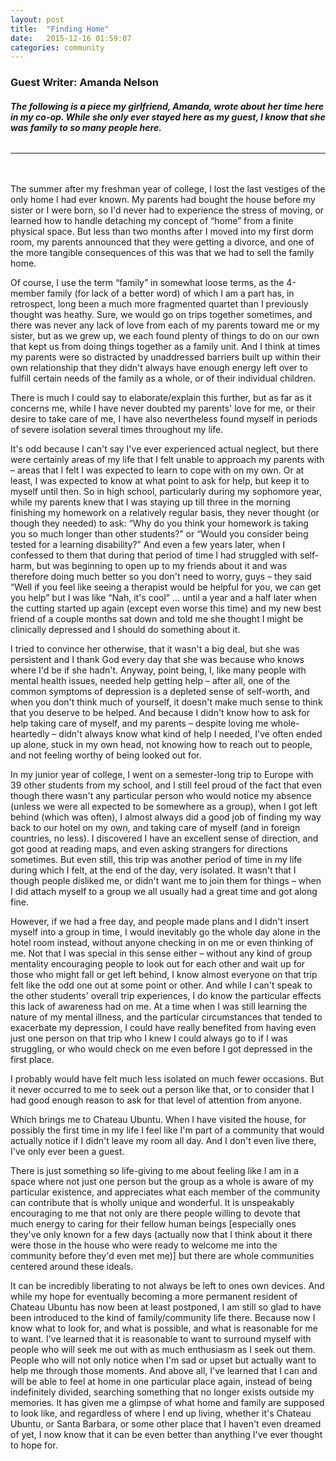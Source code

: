 ```yaml
---
layout: post
title:  "Finding Home"
date:   2015-12-16 01:59:07
categories: community
---
```

### Guest Writer: Amanda Nelson

###### __The following is a piece my girlfriend, Amanda, wrote about her time here in my co-op. While she only ever stayed here as my guest, I know that she was family to so many people here.__

---
<br>
<br>
The summer after my freshman year of college, I lost the last vestiges of the only home I had ever known. My parents had bought the house before my sister or I were born, so I'd never had to experience the stress of moving, or learned how to handle detaching my concept of “home” from a finite physical space. But less than two months after I moved into my first dorm room, my parents announced that they were getting a divorce, and one of the more tangible consequences of this was that we had to sell the family home.

Of course, I use the term “family” in somewhat loose terms, as the 4-member family (for lack of a better word) of which I am a part has, in retrospect, long been a much more fragmented quartet than I previously thought was heathy. Sure, we would go on trips together sometimes, and there was never any lack of love from each of my parents toward me or my sister, but as we grew up, we each found plenty of things to do on our own that kept us from doing things together as a family unit. And I think at times my parents were so distracted by unaddressed barriers built up within their own relationship that they didn't always have enough energy left over to fulfill certain needs of the family as a whole, or of their individual children.

There is much I could say to elaborate/explain this further, but as far as it concerns me, while I have never doubted my parents' love for me, or their desire to take care of me, I have also nevertheless found myself in periods of severe isolation several times throughout my life.

It's odd because I can't say I've ever experienced actual neglect, but there were certainly areas of my life that I felt unable to approach my parents with – areas that I felt I was expected to learn to cope with on my own. Or at least, I was expected to know at what point to ask for help, but keep it to myself until then. So in high school, particularly during my sophomore year, while my parents knew that I was staying up till three in the morning finishing my homework on a relatively regular basis, they never thought (or though they needed) to ask: “Why do you think your homework is taking you so much longer than other students?” or “Would you consider being tested for a learning disability?” And even a few years later, when I confessed to them that during that period of time I had struggled with self-harm, but was beginning to open up to my friends about it and was therefore doing much better so you don't need to worry, guys – they said “Well if you feel like seeing a therapist would be helpful for you, we can get you help” but I was like “Nah, it's cool” … until a year and a half later when the cutting started up again (except even worse this time) and my new best friend of a couple months sat down and told me she thought I might be clinically depressed and I should do something about it.

I tried to convince her otherwise, that it wasn't a big deal, but she was persistent and I thank God every day that she was because who knows where I'd be if she hadn't. Anyway, point being, I, like many people with mental health issues, needed help getting help – after all, one of the common symptoms of depression is a depleted sense of self-worth, and when you don't think much of yourself, it doesn't make much sense to think that you deserve to be helped. And because I didn't know how to ask for help taking care of myself, and my parents – despite loving me whole-heartedly – didn't always know what kind of help I needed, I've often ended up alone, stuck in my own head, not knowing how to reach out to people, and not feeling worthy of being looked out for.

In my junior year of college, I went on a semester-long trip to Europe with 39 other students from my school, and I still feel proud of the fact that even though there wasn't any particular person who would notice my absence (unless we were all expected to be somewhere as a group), when I got left behind (which was often), I almost always did a good job of finding my way back to our hotel on my own, and taking care of myself (and in foreign countries, no less). I discovered I have an excellent sense of direction, and got good at reading maps, and even asking strangers for directions sometimes. But even still, this trip was another period of time in my life during which I felt, at the end of the day, very isolated. It wasn't that I though people disliked me, or didn't want me to join them for things – when I did attach myself to a group we all usually had a great time and got along fine.

However, if we had a free day, and people made plans and I didn't insert myself into a group in time, I would inevitably go the whole day alone in the hotel room instead, without anyone checking in on me or even thinking of me. Not that I was special in this sense either – without any kind of group mentality encouraging people to look out for each other and wait up for those who might fall or get left behind, I know almost everyone on that trip felt like the odd one out at some point or other. And while I can't speak to the other students' overall trip experiences, I do know the particular effects this lack of awareness had on me. At a time when I was still learning the nature of my mental illness, and the particular circumstances that tended to exacerbate my depression, I could have really benefited from having even just one person on that trip who I knew I could always go to if I was struggling, or who would check on me even before I got depressed in the first place.

I probably would have felt much less isolated on much fewer occasions. But it never occurred to me to seek out a person like that, or to consider that I had good enough reason to ask for that level of attention from anyone.

Which brings me to Chateau Ubuntu. When I have visited the house, for possibly the first time in my life I feel like I'm part of a community that would actually notice if I didn't leave my room all day. And I don't even live there, I've only ever been a guest.

There is just something so life-giving to me about feeling like I am in a space where not just one person but the group as a whole is aware of my particular existence, and appreciates what each member of the community can contribute that is wholly unique and wonderful. It is unspeakably encouraging to me that not only are there people willing to devote that much energy to caring for their fellow human beings [especially ones they've only known for a few days (actually now that I think about it there were those in the house who were ready to welcome me into the community before they'd even met me)] but there are whole communities centered around these ideals.

It can be incredibly liberating to not always be left to ones own devices. And while my hope for eventually becoming a more permanent resident of Chateau Ubuntu has now been at least postponed, I am still so glad to have been introduced to the kind of family/community life there. Because now I know what to look for, and what is possible, and what is reasonable for me to want. I've learned that it is reasonable to want to surround myself with people who will seek me out with as much enthusiasm as I seek out them. People who will not only notice when I'm sad or upset but actually want to help me through those moments. And above all, I've learned that I can and will be able to feel at home in one particular place again, instead of being indefinitely divided, searching something that no longer exists outside my memories. It has given me a glimpse of what home and family are supposed to look like, and regardless of where I end up living, whether it's Chateau Ubuntu, or Santa Barbara, or some other place that I haven't even dreamed of yet, I now know that it can be even better than anything I've ever thought to hope for.
